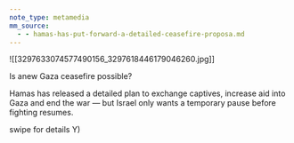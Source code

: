 ```yaml
---
note_type: metamedia
mm_source:
  - - hamas-has-put-forward-a-detailed-ceasefire-proposa.md
---
```


![[3297633074577490156_3297618446179046260.jpg]]

Is anew Gaza
ceasefire possible?

Hamas has released a detailed plan
to exchange captives, increase aid
into Gaza and end the war — but
Israel only wants a temporary pause
before fighting resumes.

swipe for details Y)

